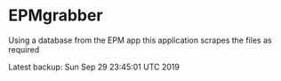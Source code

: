 # EPMgrabber
Using a database from the EPM app this application scrapes the files as required


Latest backup: Sun Sep 29 23:45:01 UTC 2019
